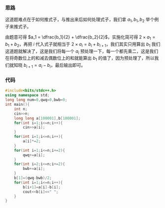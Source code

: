 ### 思路
这道题难点在于如何推式子，与推出来后如何处理式子，我们拿 $a_1,b_1,b_2$ 举个例子来推式子。

由题意可得 $a_1 = \dfrac{b_1}{2} +  \dfrac{b_2}{2}$，实施化简可得 $2 \times a_1 = b_1 + b_2$，再把 $i$ 代入式子就相当于 $2 \times a_i = b_i + b_{i+1}$，我们其实只用算出 $b_1$ 我们这道题就解决了，这是我们将每一个 $a_i$ 预处理一下，每一个都先乘二，这是我们在将奇数位上的和减去偶数位上的和就能算出 $b_1$ 的值了，因为预处理了，所以我们就知晓 $b_{i+1} = a_i - b_i$，最后输出即可。

### 代码
```cpp
#include<bits/stdc++.h>
using namespace std;
long long num=0,qwq=0,bwb=0;
int main(){
	int n;
	cin>>n;
	long long a[100001],b[100001];
	for(int i=1;i<=n;i++){
		cin>>a[i];
	}		
	for(int i=1;i<=n;i++){
		a[i]*=2;
	}
	for(int i=1;i<=n;i+=2){
		qwq+=a[i];
	}
	for(int i=2;i<=n;i+=2){
		bwb+=a[i];
	}
	b[1]=(qwq-bwb)/2;
	for(int i=1;i<=n;i++){
		b[i+1]=a[i]-b[i];
		cout<<b[i]<<" ";	
	}
}
```